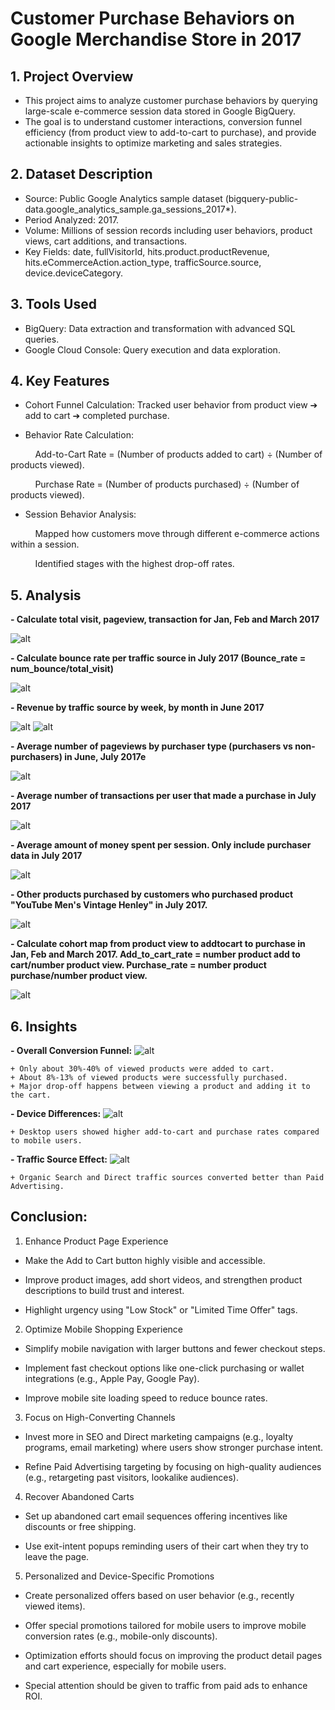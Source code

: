 # Customer Purchase Behaviors on Google Merchandise Store in 2017

## 1. Project Overview
- This project aims to analyze customer purchase behaviors by querying large-scale e-commerce session data stored in Google BigQuery.
- The goal is to understand customer interactions, conversion funnel efficiency (from product view to add-to-cart to purchase), and provide actionable insights to optimize marketing and sales strategies.

## 2. Dataset Description
- Source: Public Google Analytics sample dataset (bigquery-public-data.google_analytics_sample.ga_sessions_2017*).
- Period Analyzed: 2017.
- Volume: Millions of session records including user behaviors, product views, cart additions, and transactions.
- Key Fields: date, fullVisitorId, hits.product.productRevenue, hits.eCommerceAction.action_type, trafficSource.source, device.deviceCategory.
  
## 3. Tools Used
- BigQuery: Data extraction and transformation with advanced SQL queries.
- Google Cloud Console: Query execution and data exploration.
## 4. Key Features
- Cohort Funnel Calculation: Tracked user behavior from product view ➔ add to cart ➔ completed purchase.

- Behavior Rate Calculation:

&nbsp;&nbsp;&nbsp;&nbsp;&nbsp;&nbsp;&nbsp;&nbsp;&nbsp;&nbsp;Add-to-Cart Rate = (Number of products added to cart) ÷ (Number of products viewed).

&nbsp;&nbsp;&nbsp;&nbsp;&nbsp;&nbsp;&nbsp;&nbsp;&nbsp;&nbsp;Purchase Rate = (Number of products purchased) ÷ (Number of products viewed).

- Session Behavior Analysis:

&nbsp;&nbsp;&nbsp;&nbsp;&nbsp;&nbsp;&nbsp;&nbsp;&nbsp;&nbsp;Mapped how customers move through different e-commerce actions within a session.

&nbsp;&nbsp;&nbsp;&nbsp;&nbsp;&nbsp;&nbsp;&nbsp;&nbsp;&nbsp;Identified stages with the highest drop-off rates.

## 5. Analysis
**- Calculate total visit, pageview, transaction for Jan, Feb and March 2017**

![alt](https://github.com/NguyenPhuongNghi/Customer-Purchase-Behaviors-on-an-E-commerce-platform/blob/main/images/Screenshot%202025-04-28%20105728.png?raw=true)

**- Calculate bounce rate per traffic source in July 2017 (Bounce_rate = num_bounce/total_visit)**

![alt](https://github.com/NguyenPhuongNghi/Customer-Purchase-Behaviors-on-an-E-commerce-platform/blob/main/images/Screenshot%202025-04-28%20105917.png?raw=true)

**- Revenue by traffic source by week, by month in June 2017**

![alt](https://github.com/NguyenPhuongNghi/Customer-Purchase-Behaviors-on-an-E-commerce-platform/blob/main/images/Screenshot%202025-04-28%20112312.png?raw=true)
![alt](https://github.com/NguyenPhuongNghi/Customer-Purchase-Behaviors-on-an-E-commerce-platform/blob/main/images/Screenshot%202025-04-28%20112338.png?raw=true)

**- Average number of pageviews by purchaser type (purchasers vs non-purchasers) in June, July 2017e**

![alt](https://github.com/NguyenPhuongNghi/Customer-Purchase-Behaviors-on-an-E-commerce-platform/blob/main/images/Screenshot%202025-04-28%20113512.png?raw=true)

**- Average number of transactions per user that made a purchase in July 2017**

![alt](https://github.com/NguyenPhuongNghi/Customer-Purchase-Behaviors-on-an-E-commerce-platform/blob/main/images/Screenshot%202025-04-28%20114530.png?raw=true)

**- Average amount of money spent per session. Only include purchaser data in July 2017**

![alt](https://github.com/NguyenPhuongNghi/Customer-Purchase-Behaviors-on-an-E-commerce-platform/blob/main/images/Screenshot%202025-04-28%20113648.png?raw=true)

**- Other products purchased by customers who purchased product "YouTube Men's Vintage Henley" in July 2017.**

![alt](https://github.com/NguyenPhuongNghi/Customer-Purchase-Behaviors-on-an-E-commerce-platform/blob/main/images/Screenshot%202025-04-28%20113742.png?raw=true)

**- Calculate cohort map from product view to addtocart to purchase in Jan, Feb and March 2017. Add_to_cart_rate = number product  add to cart/number product view. Purchase_rate = number product purchase/number product view.**

![alt](https://github.com/NguyenPhuongNghi/Customer-Purchase-Behaviors-on-an-E-commerce-platform/blob/main/images/Screenshot%202025-04-28%20114623.png?raw=true)

## 6. Insights
**- Overall Conversion Funnel:**
![alt](https://github.com/NguyenPhuongNghi/Customer-Purchase-Behaviors-on-an-E-commerce-platform/blob/main/images/Screenshot%202025-04-28%20155627.png?raw=true)

    + Only about 30%-40% of viewed products were added to cart.
    + About 8%-13% of viewed products were successfully purchased.
    + Major drop-off happens between viewing a product and adding it to the cart.

**- Device Differences:**
![alt](https://github.com/NguyenPhuongNghi/Customer-Purchase-Behaviors-on-an-E-commerce-platform/blob/main/images/Screenshot%202025-04-28%20163922.png?raw=true)


    + Desktop users showed higher add-to-cart and purchase rates compared to mobile users.

**- Traffic Source Effect:**
![alt](https://github.com/NguyenPhuongNghi/Customer-Purchase-Behaviors-on-an-E-commerce-platform/blob/main/images/Screenshot%202025-04-28%20163153.png?raw=true)


    + Organic Search and Direct traffic sources converted better than Paid Advertising.

## Conclusion:
1. Enhance Product Page Experience

- Make the Add to Cart button highly visible and accessible.

- Improve product images, add short videos, and strengthen product descriptions to build trust and interest.

- Highlight urgency using "Low Stock" or "Limited Time Offer" tags.

2. Optimize Mobile Shopping Experience

- Simplify mobile navigation with larger buttons and fewer checkout steps.

- Implement fast checkout options like one-click purchasing or wallet integrations (e.g., Apple Pay, Google Pay).

- Improve mobile site loading speed to reduce bounce rates.

3. Focus on High-Converting Channels

- Invest more in SEO and Direct marketing campaigns (e.g., loyalty programs, email marketing) where users show stronger purchase intent.

- Refine Paid Advertising targeting by focusing on high-quality audiences (e.g., retargeting past visitors, lookalike audiences).

4. Recover Abandoned Carts

- Set up abandoned cart email sequences offering incentives like discounts or free shipping.

- Use exit-intent popups reminding users of their cart when they try to leave the page.

5. Personalized and Device-Specific Promotions

- Create personalized offers based on user behavior (e.g., recently viewed items).

- Offer special promotions tailored for mobile users to improve mobile conversion rates (e.g., mobile-only discounts).




- Optimization efforts should focus on improving the product detail pages and cart experience, especially for mobile users.

- Special attention should be given to traffic from paid ads to enhance ROI.





